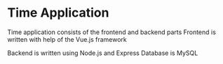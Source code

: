 # Time Application

Time application consists of the frontend and backend parts
Frontend is written with help of the Vue.js framework

Backend is written using Node.js and Express
Database is MySQL
